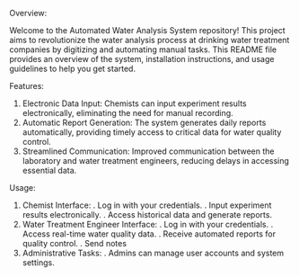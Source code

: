 Overview:

Welcome to the Automated Water Analysis System repository! This project aims to revolutionize the water analysis process at drinking water treatment companies by digitizing and automating manual tasks. This README file provides an overview of the system, installation instructions, and usage guidelines to help you get started.

Features:

1. Electronic Data Input: Chemists can input experiment results electronically, eliminating the need for manual recording.
2. Automatic Report Generation: The system generates daily reports automatically, providing timely access to critical data for water quality control.
3. Streamlined Communication: Improved communication between the laboratory and water treatment engineers, reducing delays in accessing essential data.


Usage:

1. Chemist Interface:
 . Log in with your credentials.
 . Input experiment results electronically.
 . Access historical data and generate reports.
2. Water Treatment Engineer Interface:
 . Log in with your credentials.
 . Access real-time water quality data.
 . Receive automated reports for quality control.
 . Send notes 
3. Administrative Tasks:
 . Admins can manage user accounts and system settings.
